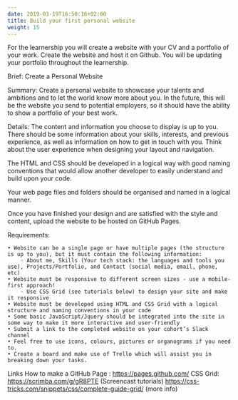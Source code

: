 ```yaml
---
date: 2019-03-19T16:50:16+02:00
title: Build your first personal website
weight: 15
---
```



For the learnership you will create a website with your CV and a 
portfolio of your work. Create the website and host it on Github. You 
will be updating your portfolio throughout the learnership.


Brief: Create a Personal Website

Summary:
Create a personal website to showcase your talents and ambitions and to let the world know more about you. In the future, this will be the website you send to potential employers, so it should have the ability to show a portfolio of your best work.

Details:
The content and information you choose to display is up to you. There should be some information about your skills, interests, and previous experience, as well as information on how to get in touch with you. Think about the user experience when designing your layout and navigation.
 
The HTML and CSS should be developed in a logical way with good naming conventions that would allow another developer to easily understand and build upon your code.

Your web page files and folders should be organised and named in a logical manner.

Once you have finished your design and are satisfied with the style and content, upload the website to be hosted on GitHub Pages. 

Requirements:

    • Website can be a single page or have multiple pages (the structure is up to you), but it must contain the following information:
        ◦ About me, Skills (Your tech stack: the languages and tools you use), Projects/Portfolio, and Contact (social media, email, phone, etc)
    • Website must be responsive to different screen sizes - use a mobile-first approach!
        ◦ Use CSS Grid (see tutorials below) to design your site and make it responsive 
    • Website must be developed using HTML and CSS Grid with a logical structure and naming conventions in your code
    • Some basic JavaScript/Jquery should be integrated into the site in some way to make it more interactive and user-friendly
    • Submit a link to the completed website on your cohort’s Slack channel
    • Feel free to use icons, colours, pictures or organograms if you need to.
    • Create a board and make use of Trello which will assist you in breaking down your tasks.


Links
How to make a GitHub Page : https://pages.github.com/
CSS Grid: 	https://scrimba.com/g/gR8PTE (Screencast tutorials)
https://css-tricks.com/snippets/css/complete-guide-grid/ (more info)